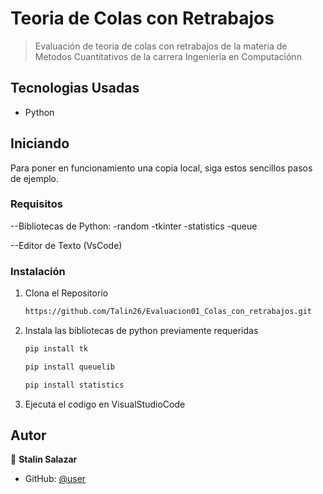 <a name="readme-top"></a>

# Teoria de Colas con Retrabajos

> Evaluación de teoria de colas con retrabajos de la materia de Metodos Cuantitativos de la carrera Ingenieria en Computaciónn

## Tecnologias Usadas 

- Python

## Iniciando

Para poner en funcionamiento una copia local, siga estos sencillos pasos de ejemplo.

### Requisitos

--Bibliotecas de Python: 
-random 
-tkinter
-statistics
-queue

--Editor de Texto (VsCode)

### Instalación

1. Clona el Repositorio
   ```sh
   https://github.com/Talin26/Evaluacion01_Colas_con_retrabajos.git
   ```
2. Instala las bibliotecas de python previamente requeridas
   ```sh
   pip install tk
   ```
   ```sh
   pip install queuelib
   ```
   ```sh
   pip install statistics
   ```
3. Ejecuta el codigo en VisualStudioCode

## Autor

👤 **Stalin Salazar**

- GitHub: [@user](https://github.com/Talin26)
